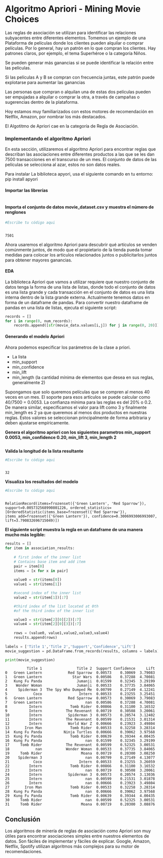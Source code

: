 # Algoritmo Apriori - Mining Movie Choices

Las reglas de asociación se utilizan para identificar las relaciones subyacentes entre diferentes elementos. Tomemos un ejemplo de una Plataforma de películas donde los clientes pueden alquilar o comprar películas. Por lo general, hay un patrón en lo que compran los clientes. Hay patrones claros, por ejemplo, el tema Superhéroe o la categoría Niños.

Se pueden generar más ganancias si se puede identificar la relación entre las películas.

Si las películas A y B se compran con frecuencia juntas, este patrón puede explotarse para aumentar las ganancias

Las personas que compran o alquilan una de estas dos películas pueden ser empujadas a alquilar o comprar la otra, a través de campañas o sugerencias dentro de la plataforma.

Hoy estamos muy familiarizados con estos motores de recomendación en Netflix, Amazon, por nombrar los más destacados.

El Algotitmo de Apriori cae en la categoría de Regla de Asociación.

### Implementando el algoritmo Apriori

En esta sección, utilizaremos el algoritmo Apriori para encontrar reglas que describan las asociaciones entre diferentes productos a las que se les dan 7500 transacciones en el transcurso de un mes. El conjunto de datos de las películas se selecciona al azar, estos no son datos reales.

Para instalar La biblioteca apyori, usa el siguiente comando en tu entorno: pip install apyori

#### Importar las librerías



```python

```

#### Importa el conjunto de datos movie_dataset.csv y muestra el número de renglones


```python
#Escribe tu código aqui

```


```python

```

    7501
    


Ahora usaremos el algoritmo Apriori para descubrir qué artículos se venden comúnmente juntos, de modo que el propietario de la tienda pueda tomar medidas para colocar los artículos relacionados juntos o publicitarlos juntos para obtener mayores ganancias.

#### EDA

La biblioteca Apriori que vamos a utilizar requiere que nuestro conjunto de datos tenga la forma de una lista de listas, donde todo el conjunto de datos es una lista grande y cada transacción en el conjunto de datos es una lista interna dentro de la lista grande externa. Actualmente tenemos datos en forma de un dataframe de pandas. Para convertir nuestro dataframe de pandas en una lista de listas, ejecuta el siguiente script:


```python
records = []  
for i in range(0, num_records):  
    records.append([str(movie_data.values[i,j]) for j in range(0, 20)])
```

#### Generando el modelo Apriori


Ahora podemos especificar los parámetros de la clase a priori.

- La lista
- min_support
- min_confidence
- min_lift
- min_length (la cantidad mínima de elementos que desea en sus reglas, generalmente 2)

Supongamos que solo queremos películas que se compren al menos 40 veces en un mes. El soporte para esos artículos se puede calcular como 40/7500 = 0.0053. La confianza mínima para las reglas es del 20% o 0.2. De manera similar, especificamos el valor para lift como 3 y finalmente min_length es 2 ya que queremos al menos dos productos en nuestras reglas. Estos valores se seleccionan principalmente de forma arbitraria y deben ajustarse empíricamente.

**Genera el algoritmo apriori con los siguientes parametros min_support 0.0053, min_confidence 0.20, min_lift 3, min_length 2**


```python

```

**Valida la longitud de la lista resultante**


```python
#Escribe tu código aqui

```


```python

```

    32
    

**Visualiza los resultados del modelo**


```python
#Escribe tu código aqui

```


```python

```

    RelationRecord(items=frozenset({'Green Lantern', 'Red Sparrow'}), support=0.005732568990801226, ordered_statistics=[OrderedStatistic(items_base=frozenset({'Red Sparrow'}), items_add=frozenset({'Green Lantern'}), confidence=0.3006993006993007, lift=3.790832696715049)])
    

**El siguiente script muestra la regla en un dataframe de una manera mucho más legible:**


```python
results = []
for item in association_results:
    
    # first index of the inner list
    # Contains base item and add item
    pair = item[0] 
    items = [x for x in pair]
    
    value0 = str(items[0])
    value1 = str(items[1])

    #second index of the inner list
    value2 = str(item[1])[:7]

    #third index of the list located at 0th
    #of the third index of the inner list

    value3 = str(item[2][0][2])[:7]
    value4 = str(item[2][0][3])[:7]
    
    rows = (value0, value1,value2,value3,value4)
    results.append(rows)
    
labels = ['Title 1','Title 2','Support','Confidence','Lift']
movie_suggestion = pd.DataFrame.from_records(results, columns = labels)

print(movie_suggestion)
```

              Title 1                Title 2  Support Confidence     Lift
    0   Green Lantern            Red Sparrow  0.00573    0.30069  3.79083
    1   Green Lantern              Star Wars  0.00586    0.37288  4.70081
    2   Kung Fu Panda                Jumanji  0.01599    0.32345  3.29199
    3    Wonder Woman                Jumanji  0.00533    0.37735  3.84065
    4     Spiderman 3  The Spy Who Dumped Me  0.00799    0.27149  4.12241
    5            Coco                 Intern  0.00533    0.23255  3.25451
    6   Green Lantern            Red Sparrow  0.00573    0.30069  3.79083
    7   Green Lantern                    nan  0.00586    0.37288  4.70081
    8          Intern             Tomb Rider  0.00866    0.31100  3.16532
    9          Intern           The Revenant  0.00719    0.30508  3.20061
    10         Intern            Spiderman 3  0.00573    0.20574  3.12402
    11         Intern           The Revenant  0.00599    0.21531  3.01314
    12         Intern            World War Z  0.00666    0.23923  3.49804
    13       Iron Man             Tomb Rider  0.00533    0.32258  3.28314
    14  Kung Fu Panda          Ninja Turtles  0.00666    0.39062  3.97568
    15  Kung Fu Panda             Tomb Rider  0.00639    0.39344  4.00435
    16  Kung Fu Panda                    nan  0.01599    0.32345  3.29199
    17     Tomb Rider           The Revenant  0.00599    0.52325  3.00531
    18            nan           Wonder Woman  0.00533    0.37735  3.84065
    19     Tomb Rider                  Moana  0.00719    0.20300  3.08250
    20    Spiderman 3                    nan  0.00799    0.27149  4.13077
    21           Coco                 Intern  0.00533    0.23255  3.26059
    22         Intern             Tomb Rider  0.00866    0.31100  3.16532
    23         Intern                    nan  0.00719    0.30508  3.20061
    24         Intern            Spiderman 3  0.00573    0.20574  3.13036
    25         Intern                    nan  0.00599    0.21531  3.01878
    26         Intern                    nan  0.00666    0.23923  3.49804
    27       Iron Man             Tomb Rider  0.00533    0.32258  3.28314
    28  Kung Fu Panda                    nan  0.00666    0.39062  3.97568
    29  Kung Fu Panda             Tomb Rider  0.00639    0.39344  4.00435
    30     Tomb Rider                    nan  0.00599    0.52325  3.00531
    31     Tomb Rider                  Moana  0.00719    0.20300  3.08876
    

## Conclusión

Los algoritmos de minería de reglas de asociación como Apriori son muy útiles para encontrar asociaciones simples entre nuestros elementos de datos. Son fáciles de implementar y fáciles de explicar. Google, Amazon, Netflix, Spotify utilizan algoritmos más complejos para su motor de recomendaciones.
